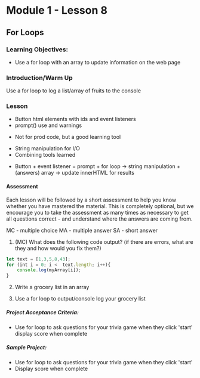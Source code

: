 # Module 1 - Lesson 8
##  For Loops

### Learning Objectives:
* Use a for loop with an array to update information on the web page


### Introduction/Warm Up

Use a for loop to log a list/array of fruits to the console

### Lesson

* Button html elements with ids and event listeners
* prompt() use and warnings
- Not for prod code, but a good learning tool
* String manipulation for I/O
* Combining tools learned
- Button + event listener = prompt + for loop -> string manipulation + (answers) array -> update innerHTML for results


#### Assessment

Each lesson will be followed by a short assessment to help you know whether you have mastered the material. This is completely optional, but we encourage you to take the assessment as many times as necessary to get all questions correct - and understand where the answers are coming from.

MC - multiple choice
MA - multiple answer
SA - short answer


1. (MC) What does the following code output? (if there are errors, what are they and how would you fix them?)
~~~js
let text = [1,3,5,8,43];
for (int i = 0; i <  text.length; i++){
    console.log(myArray[i]);
}

~~~ 

2. Write a grocery list in an array

3. Use a for loop to output/console log your grocery list

##### Project Acceptance Criteria:
* Use for loop to ask questions for your trivia game when they click 'start'
display score when complete

##### Sample Project:

* Use for loop to ask questions for your trivia game when they click 'start'
* Display score when complete

